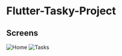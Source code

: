 # Flutter-Tasky-Project

## Screens
![Home](https://github.com/user-attachments/assets/26681037-e063-4ec8-a09c-be2beac7f20b)
![Tasks](https://github.com/user-attachments/assets/53eb1df6-b865-4544-a834-3848887a2f73)
